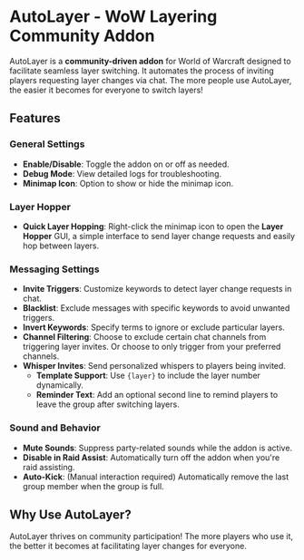 # AutoLayer - WoW Layering Community Addon

AutoLayer is a **community-driven addon** for World of Warcraft designed to facilitate seamless layer switching. It automates the process of inviting players requesting layer changes via chat. The more people use AutoLayer, the easier it becomes for everyone to switch layers!

## Features

### General Settings
- **Enable/Disable**: Toggle the addon on or off as needed.
- **Debug Mode**: View detailed logs for troubleshooting.
- **Minimap Icon**: Option to show or hide the minimap icon.

### Layer Hopper
- **Quick Layer Hopping**: Right-click the minimap icon to open the **Layer Hopper** GUI, a simple interface to send layer change requests and easily hop between layers.

### Messaging Settings
- **Invite Triggers**: Customize keywords to detect layer change requests in chat.
- **Blacklist**: Exclude messages with specific keywords to avoid unwanted triggers.
- **Invert Keywords**: Specify terms to ignore or exclude particular layers.
- **Channel Filtering**: Choose to exclude certain chat channels from triggering layer invites. Or choose to only trigger from your preferred channels.
- **Whisper Invites**: Send personalized whispers to players being invited.
  - **Template Support**: Use `{layer}` to include the layer number dynamically.
  - **Reminder Text**: Add an optional second line to remind players to leave the group after switching layers.

### Sound and Behavior
- **Mute Sounds**: Suppress party-related sounds while the addon is active.
- **Disable in Raid Assist**: Automatically turn off the addon when you're raid assisting.
- **Auto-Kick**: (Manual interaction required) Automatically remove the last group member when the group is full.


## Why Use AutoLayer?
AutoLayer thrives on community participation! The more players who use it, the better it becomes at facilitating layer changes for everyone.
